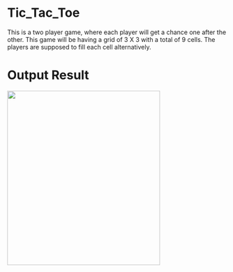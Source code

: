 # Tic_Tac_Toe
This is a two player game, where each player will get a chance one after the other. This game will be having a grid of 3 X 3 with a total of 9 cells. The players are supposed to fill each cell alternatively.

# Output Result
<img src="https://user-images.githubusercontent.com/112925756/188597219-c494ecdc-4d05-454d-a9b1-d76833c2d3f2.gif" width="350" height="400" />


